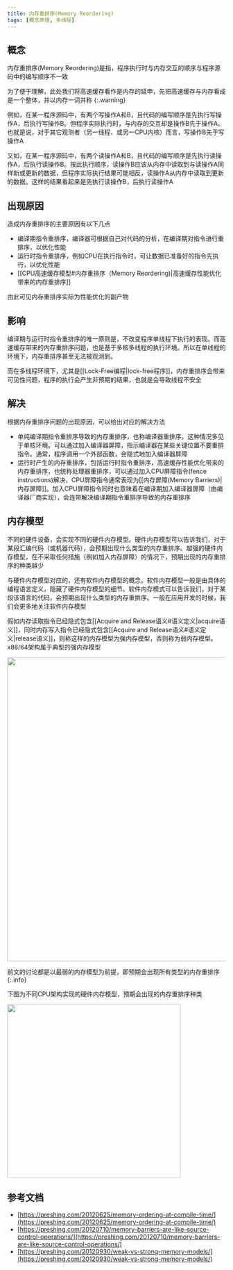 ```yaml
---
title: 内存重排序(Memory Reordering)
tags: [概念原理, 多线程]
---
```


## 概念

内存重排序(Memory Reordering)是指，程序执行时与内存交互的顺序与程序源码中的编写顺序不一致

为了便于理解，此处我们将高速缓存看作是内存的延申，先把高速缓存与内存看成是一个整体，并以内存一词并称
{:.warning}

例如，在某一程序源码中，有两个写操作A和B，且代码的编写顺序是先执行写操作A，后执行写操作B。但程序实际执行时，与内存的交互却是操作B先于操作A。也就是说，对于其它观测者（另一线程、或另一CPU内核）而言，写操作B先于写操作A

又如，在某一程序源码中，有两个读操作A和B，且代码的编写顺序是先执行读操作A，后执行读操作B。按此执行顺序，读操作B应该从内存中读取到与读操作A同样新或更新的数据，但程序实际执行结果可能相反，读操作A从内存中读取到更新的数据。这样的结果看起来是先执行读操作B，后执行读操作A

## 出现原因

造成内存重排序的主要原因有以下几点
* 编译期指令重排序，编译器可根据自己对代码的分析，在编译期对指令进行重排序，以优化性能
* 运行时指令重排序，例如CPU在执行指令时，可让数据已准备好的指令先执行，以优化性能
* [[CPU高速缓存模型#内存重排序（Memory Reordering)|高速缓存性能优化带来的内存重排序]]

由此可见内存重排序实际为性能优化的副产物

## 影响

编译期与运行时指令重排序的唯一原则是，不改变程序单线程下执行的表现。而高速缓存带来的内存重排序问题，也是基于多核多线程的执行环境。所以在单线程的环境下，内存重排序甚至无法被观测到。

而在多线程环境下，尤其是[[Lock-Free编程|lock-free程序]]，内存重排序会带来可见性问题，程序的执行会产生非预期的结果，也就是会导致线程不安全

## 解决

根据内存重排序问题的出现原因，可以给出对应的解决方法

* 单纯编译期指令重排序导致的内存重排序，也称编译器重排序，这种情况多见于单核环境。可以通过加入编译器屏障，指示编译器在某些关键位置不要重排指令。通常，程序调用一个外部函数，会隐式地加入编译器屏障
* 运行时产生的内存重排序，包括运行时指令重排序，高速缓存性能优化带来的内存重排序，也统称处理器重排序，可以通过加入CPU屏障指令(fence instructions)解决，CPU屏障指令通常表现为[[内存屏障(Memory Barriers)|内存屏障]]。加入CPU屏障指令同时也意味着在编译期加入编译器屏障（由编译器厂商实现），会连带解决编译期指令重排序导致的内存重排序

## 内存模型

不同的硬件设备，会实现不同的硬件内存模型。硬件内存模型可以告诉我们，对于某段汇编代码（或机器代码），会预期出现什么类型的内存重排序。越强的硬件内存模型，在不采取任何措施（例如加入内存屏障）的情况下，预期出现的内存重排序的种类越少

与硬件内存模型对应的，还有软件内存模型的概念。软件内存模型一般是由具体的编程语言定义，隐藏了硬件内存模型的细节。软件内存模式可以告诉我们，对于某段该语言的代码，会预期出现什么类型的内存重排序。一般在应用开发的时候，我们会更多地关注软件内存模型

假如内存读取指令已经隐式包含[[Acquire and Release语义#语义定义|acquire语义]]，同时内存写入指令已经隐式包含[[Acquire and Release语义#语义定义|release语义]]，则称这样的内存模型为强内存模型，否则称为弱内存模型。x86/64架构属于典型的强内存模型

<img src="https://oliver-blog.oss-cn-shenzhen.aliyuncs.com/20230411061226.png" width="700px" />

前文的讨论都是以最弱的内存模型为前提，即预期会出现所有类型的内存重排序
{:.info}

下图为不同CPU架构实现的硬件内存模型，预期会出现的内存重排序种类

<img src="https://oliver-blog.oss-cn-shenzhen.aliyuncs.com/20230407113742.png" width="400px" />

## 参考文档

* [https://preshing.com/20120625/memory-ordering-at-compile-time/](https://preshing.com/20120625/memory-ordering-at-compile-time/)
* [https://preshing.com/20120710/memory-barriers-are-like-source-control-operations/](https://preshing.com/20120710/memory-barriers-are-like-source-control-operations/)
* [https://preshing.com/20120930/weak-vs-strong-memory-models/](https://preshing.com/20120930/weak-vs-strong-memory-models/)
